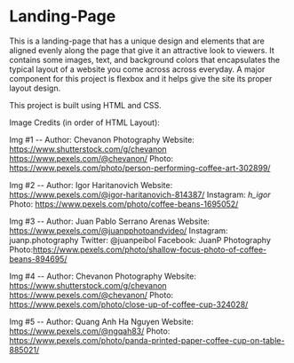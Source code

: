 # Landing-Page

This is a landing-page that has a unique design and elements that are aligned evenly
along the page that give it an attractive look to viewers. It contains some images,
text, and background colors that encapsulates the typical layout of a website you come across
across everyday. A major component for this project is flexbox and it helps give the
site its proper layout design.

This project is built using HTML and CSS.

Image Credits (in order of HTML Layout):

Img #1 --
Author: Chevanon Photography
Website: https://www.shutterstock.com/g/chevanon https://www.pexels.com/@chevanon/
Photo: https://www.pexels.com/photo/person-performing-coffee-art-302899/

Img #2 --
Author: Igor Haritanovich
Website: https://www.pexels.com/@igor-haritanovich-814387/
Instagram: _h_igor_
Photo: https://www.pexels.com/photo/coffee-beans-1695052/

Img #3 --
Author: Juan Pablo Serrano Arenas
Website: https://www.pexels.com/@juanpphotoandvideo/
Instagram: juanp.photography
Twitter: @juanpeibol
Facebook: JuanP Photography
Photo:https://www.pexels.com/photo/shallow-focus-photo-of-coffee-beans-894695/

Img #4 --
Author: Chevanon Photography
Website: https://www.shutterstock.com/g/chevanon
https://www.pexels.com/@chevanon/
Photo: https://www.pexels.com/photo/close-up-of-coffee-cup-324028/

Img #5 --
Author: Quang Anh Ha Nguyen
Website: https://www.pexels.com/@ngqah83/
Photo: https://www.pexels.com/photo/panda-printed-paper-coffee-cup-on-table-885021/
